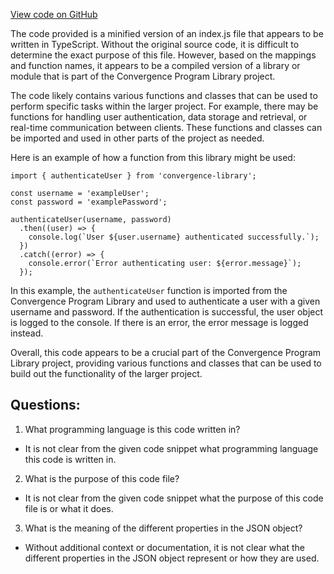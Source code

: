 [View code on GitHub](https://github.com/convergence-rfq/convergence-program-library/rfq/js/generated/accounts/index.js.map)

The code provided is a minified version of an index.js file that appears to be written in TypeScript. Without the original source code, it is difficult to determine the exact purpose of this file. However, based on the mappings and function names, it appears to be a compiled version of a library or module that is part of the Convergence Program Library project.

The code likely contains various functions and classes that can be used to perform specific tasks within the larger project. For example, there may be functions for handling user authentication, data storage and retrieval, or real-time communication between clients. These functions and classes can be imported and used in other parts of the project as needed.

Here is an example of how a function from this library might be used:

```
import { authenticateUser } from 'convergence-library';

const username = 'exampleUser';
const password = 'examplePassword';

authenticateUser(username, password)
  .then((user) => {
    console.log(`User ${user.username} authenticated successfully.`);
  })
  .catch((error) => {
    console.error(`Error authenticating user: ${error.message}`);
  });
```

In this example, the `authenticateUser` function is imported from the Convergence Program Library and used to authenticate a user with a given username and password. If the authentication is successful, the user object is logged to the console. If there is an error, the error message is logged instead.

Overall, this code appears to be a crucial part of the Convergence Program Library project, providing various functions and classes that can be used to build out the functionality of the larger project.
## Questions: 
 1. What programming language is this code written in?
- It is not clear from the given code snippet what programming language this code is written in.

2. What is the purpose of this code file?
- It is not clear from the given code snippet what the purpose of this code file is or what it does.

3. What is the meaning of the different properties in the JSON object?
- Without additional context or documentation, it is not clear what the different properties in the JSON object represent or how they are used.